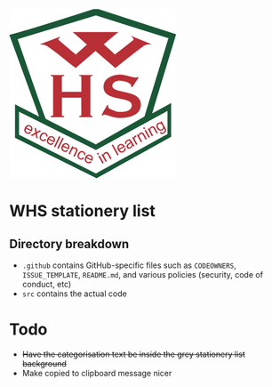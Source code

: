 <img src="https://github.com/OWelton-Rosie/stationery/blob/main/src/assets/WHS_logo_SMALL.png">

# WHS stationery list

## Directory breakdown

- `.github`  contains GitHub-specific files such as `CODEOWNERS`, `ISSUE_TEMPLATE`, `README.md`, and various policies (security, code of conduct, etc)
- `src` contains the actual code


# Todo
- ~~Have the categorisation text be inside the grey stationery list background~~
- Make copied to clipboard message nicer
